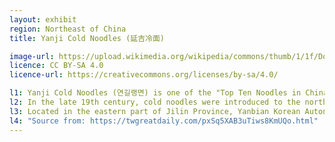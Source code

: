 ```yaml
---
layout: exhibit
region: Northeast of China
title: Yanji Cold Noodles (延吉冷面)

image-url: https://upload.wikimedia.org/wikipedia/commons/thumb/1/1f/Dongbei_lengmian_cold_noodles.jpg/640px-Dongbei_lengmian_cold_noodles.jpg
licence: CC BY-SA 4.0
licence-url: https://creativecommons.org/licenses/by-sa/4.0/

l1: Yanji Cold Noodles (연길랭면) is one of the "Top Ten Noodles in China" and is a traditional Chinese Korean food.
l2: In the late 19th century, cold noodles were introduced to the north-east of China by the Korean people, and gradually a distinctive Yanji cold noodles was formed. 
l3: Located in the eastern part of Jilin Province, Yanbian Korean Autonomous Prefecture shares a border with North Korea, where the Korean people make up 42.3% of the total Korean population in China, so the food habits of Yanji are mostly similar to those of North Korea, but also incorporate the tastes of the Han Chinese. 
l4: "Source from: https://twgreatdaily.com/pxSq5XAB3uTiws8KmUQo.html"
---
```

